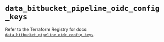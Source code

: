 # `data_bitbucket_pipeline_oidc_config_keys`

Refer to the Terraform Registry for docs: [`data_bitbucket_pipeline_oidc_config_keys`](https://registry.terraform.io/providers/drfaust92/bitbucket/2.50.0/docs/data-sources/pipeline_oidc_config_keys).
